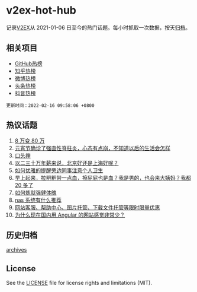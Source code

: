 # v2ex-hot-hub

 记录[V2EX](https://www.v2ex.com/)从 2021-01-06 日至今的热门话题。每小时抓取一次数据，按天[归档](archives)。
 
 ## 相关项目

- [GitHub热榜](https://github.com/snaildev/github-hot-hub)
- [知乎热榜](https://github.com/snaildev/zhihu-hot-hub)
- [微博热榜](https://github.com/snaildev/weibo-hot-hub)
- [头条热榜](https://github.com/snaildev/toutiao-hot-hub)
- [抖音热榜](https://github.com/snaildev/douyin-hot-hub)


 `更新时间：2022-02-16 09:58:06 +0800`

## 热议话题

1. [8 万变 80 万](https://www.v2ex.com/t/833951)
1. [元宵节确诊了强直性脊柱炎，心态有点崩，不知道以后的生活会怎样](https://www.v2ex.com/t/833923)
1. [口头禅](https://www.v2ex.com/t/833957)
1. [以二三十万年薪来说，北京好还是上海好呢？](https://www.v2ex.com/t/834078)
1. [如何优雅的提醒旁边同事注意个人卫生](https://www.v2ex.com/t/833917)
1. [早上起来，拉粑粑带一点血，擦屁屁也是血？我是男的，也会来大姨妈？我都 20 多了](https://www.v2ex.com/t/834134)
1. [如何炼就强健体魄](https://www.v2ex.com/t/834068)
1. [nas 系统有什么推荐](https://www.v2ex.com/t/834081)
1. [网站客服、帮助中心、图片托管、下载文件托管等限时限量优惠](https://www.v2ex.com/t/833960)
1. [为什么现在国内用 Angular 的网站感觉非常少？](https://www.v2ex.com/t/834025)

## 历史归档

[archives](archives)

## License

See the [LICENSE](LICENSE) file for license rights and limitations (MIT).
